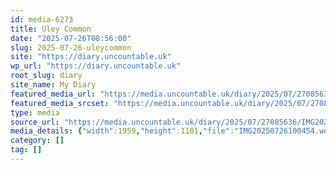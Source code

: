 ```yaml
---
id: media-6273
title: Uley Common
date: "2025-07-26T08:56:00"
slug: 2025-07-26-uleycommon
site: "https://diary.uncountable.uk"
wp_url: "https://diary.uncountable.uk"
root_slug: diary
site_name: My Diary
featured_media_url: "https://media.uncountable.uk/diary/2025/07/27085636/IMG20250726100454.webp"
featured_media_srcset: "https://media.uncountable.uk/diary/2025/07/27085636/IMG20250726100454-300x169.webp 300w, https://media.uncountable.uk/diary/2025/07/27085636/IMG20250726100454-1024x576.webp 1024w, https://media.uncountable.uk/diary/2025/07/27085636/IMG20250726100454-150x150.webp 150w, https://media.uncountable.uk/diary/2025/07/27085636/IMG20250726100454-640x360.webp 640w, https://media.uncountable.uk/diary/2025/07/27085636/IMG20250726100454.webp 1959w"
type: media
source_url: "https://media.uncountable.uk/diary/2025/07/27085636/IMG20250726100454.webp"
media_details: {"width":1959,"height":1101,"file":"IMG20250726100454.webp","filesize":204700,"sizes":{"medium":{"file":"IMG20250726100454-300x169.webp","width":300,"height":169,"filesize":23554,"mime_type":"image/webp","source_url":"https://media.uncountable.uk/diary/2025/07/27085636/IMG20250726100454-300x169.webp"},"large":{"file":"IMG20250726100454-1024x576.webp","width":1024,"height":576,"filesize":182922,"mime_type":"image/webp","source_url":"https://media.uncountable.uk/diary/2025/07/27085636/IMG20250726100454-1024x576.webp"},"thumbnail":{"file":"IMG20250726100454-150x150.webp","width":150,"height":150,"filesize":13374,"mime_type":"image/webp","source_url":"https://media.uncountable.uk/diary/2025/07/27085636/IMG20250726100454-150x150.webp"},"mobwidth":{"file":"IMG20250726100454-640x360.webp","width":640,"height":360,"filesize":85100,"mime_type":"image/webp","source_url":"https://media.uncountable.uk/diary/2025/07/27085636/IMG20250726100454-640x360.webp"},"full":{"file":"IMG20250726100454.webp","width":1959,"height":1101,"mime_type":"image/webp","source_url":"https://media.uncountable.uk/diary/2025/07/27085636/IMG20250726100454.webp"}},"image_meta":{"aperture":"0","credit":"","camera":"","caption":"","created_timestamp":"0","copyright":"","focal_length":"0","iso":"0","shutter_speed":"0","title":"","orientation":"0","keywords":[]}}
category: []
tag: []
---
```


